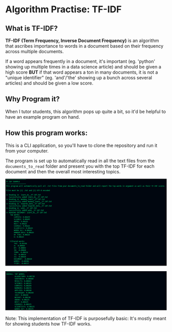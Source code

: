 # Algorithm Practise: TF-IDF

## What is TF-IDF?

**TF-IDF (Term Frequency, Inverse Document Frequency)** is an algorithm that ascribes importance to words in a document based on their frequency across multiple documents.

If a word appears frequently in a document, it's important (eg. 'python' showing up multiple times in a data science article) and should be given a high score **BUT** if that word appears a ton in many documents, it is not a "unique identifier" (eg. 'and'/'the' showing up a bunch across several articles) and should be given a low score.


## Why Program it?

When I tutor students, this algorithm pops up quite a bit, so it'd be helpful to have an example program on hand.

## How this program works:

This is a CLI application, so you'll have to clone the repository and run it from your computer.

The program is set up to automatically read in all the text files from the `documents_to_read` folder and present you with the top TF-IDF for each document and then the overall most interesting topics.

![Screenshot: Initial](./screenshots/initial_run.png)

![Screenshot: Overall](./screenshots/overall_run.png)

Note: This implementation of TF-IDF is purposefully basic: It's mostly meant for showing students how TF-IDF works.